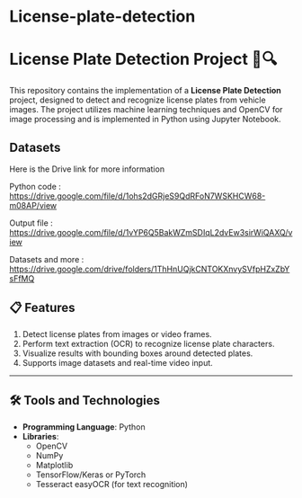 # License-plate-detection

# License Plate Detection Project 🚗🔍

This repository contains the implementation of a **License Plate Detection** project, designed to detect and recognize license plates from vehicle images. The project utilizes machine learning techniques and OpenCV for image processing and is implemented in Python using Jupyter Notebook.

## Datasets
Here is the Drive link for more information

Python code : https://drive.google.com/file/d/1ohs2dGRjeS9QdRFoN7WSKHCW68-m08AP/view

Output file : https://drive.google.com/file/d/1vYP6Q5BakWZmSDIqL2dvEw3sirWiQAXQ/view

Datasets and more : https://drive.google.com/drive/folders/1ThHnUQjkCNTOKXnvySVfpHZxZbYsFfMQ

## 📋 Features

1. Detect license plates from images or video frames.
2. Perform text extraction (OCR) to recognize license plate characters.
3. Visualize results with bounding boxes around detected plates.
4. Supports image datasets and real-time video input.

---

## 🛠️ Tools and Technologies

- **Programming Language**: Python
- **Libraries**:
  - OpenCV
  - NumPy
  - Matplotlib
  - TensorFlow/Keras or PyTorch
  - Tesseract easyOCR (for text recognition)
 
